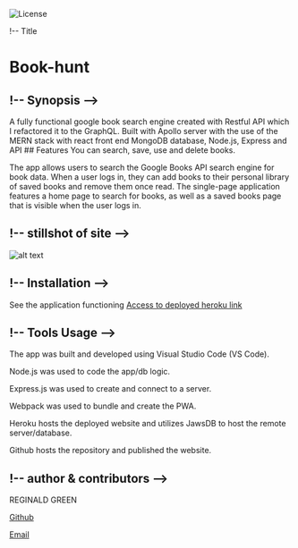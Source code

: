 
![License](https://img.shields.io/badge/License-MIT-yellow.svg)

!-- Title 
# Book-hunt






## !-- Synopsis -->

A fully functional google book search engine created with Restful API which I refactored it to the GraphQL. Built with Apollo server with the use of the MERN stack with react front end MongoDB database, Node.js, Express and API ## Features You can search, save, use and delete books.

The app allows users to search the Google Books API search engine for book data. When a user logs in, they can add books to their personal library of saved books and remove them once read. The single-page application features a home page to search for books, as well as a saved books page that is visible when the user logs in.


## !-- stillshot of site -->

![alt text]()


## !-- Installation --> 


See the application functioning 
[Access to deployed heroku link](  )




## !-- Tools Usage  -->        
The app was built and developed using Visual Studio Code (VS Code).


Node.js was used to code the app/db logic.


Express.js was used to create and connect to a server.


Webpack was used to bundle and create the PWA.


Heroku hosts the deployed website and utilizes JawsDB to host the remote server/database.


Github hosts the repository and published the website.

## !-- author & contributors -->

REGINALD GREEN

[Github](https://github.com/Greenreggie10/)

[Email](reggie.green10@yahoo.com)
